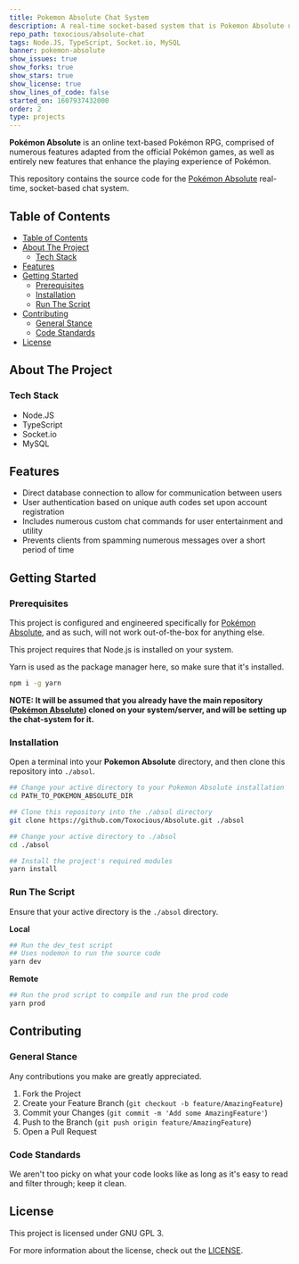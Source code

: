 ```yaml
---
title: Pokemon Absolute Chat System
description: A real-time socket-based system that is Pokemon Absolute uses and relies on for in-game chat communications.
repo_path: toxocious/absolute-chat
tags: Node.JS, TypeScript, Socket.io, MySQL
banner: pokemon-absolute
show_issues: true
show_forks: true
show_stars: true
show_license: true
show_lines_of_code: false
started_on: 1607937432000
order: 2
type: projects
---
```


**Pok&eacute;mon Absolute** is an online text-based Pok&eacute;mon RPG, comprised of numerous features adapted from the official Pok&eacute;mon games, as well as entirely new features that enhance the playing experience of Pok&eacute;mon.

This repository contains the source code for the [Pok&eacute;mon Absolute](https://github.com/Toxocious/Absolute) real-time, socket-based chat system.

## Table of Contents
- [Table of Contents](#table-of-contents)
- [About The Project](#about-the-project)
  - [Tech Stack](#tech-stack)
- [Features](#features)
- [Getting Started](#getting-started)
  - [Prerequisites](#prerequisites)
  - [Installation](#installation)
  - [Run The Script](#run-the-script)
- [Contributing](#contributing)
  - [General Stance](#general-stance)
  - [Code Standards](#code-standards)
- [License](#license)



## About The Project
### Tech Stack
- Node.JS
- TypeScript
- Socket.io
- MySQL



## Features
- Direct database connection to allow for communication between users
- User authentication based on unique auth codes set upon account registration
- Includes numerous custom chat commands for user entertainment and utility
- Prevents clients from spamming numerous messages over a short period of time



## Getting Started
### Prerequisites
This project is configured and engineered specifically for [Pok&eacute;mon Absolute](https://github.com/Toxocious/Absolute), and as such, will not work out-of-the-box for anything else.

This project requires that Node.js is installed on your system.

Yarn is used as the package manager here, so make sure that it's installed.
```bash
npm i -g yarn
```

**NOTE: It will be assumed that you already have the main repository ([Pok&eacute;mon Absolute](https://github.com/Toxocious/Absolute)) cloned on your system/server, and will be setting up the chat-system for it.**

### Installation
Open a terminal into your **Pokemon Absolute** directory, and then clone this repository into ``./absol``.

```bash
## Change your active directory to your Pokemon Absolute installation
cd PATH_TO_POKEMON_ABSOLUTE_DIR

## Clone this repository into the ./absol directory
git clone https://github.com/Toxocious/Absolute.git ./absol

## Change your active directory to ./absol
cd ./absol

## Install the project's required modules
yarn install
```

### Run The Script
Ensure that your active directory is the ``./absol`` directory.

**Local**
```bash
## Run the dev_test script
## Uses nodemon to run the source code
yarn dev
```

**Remote**
```bash
## Run the prod script to compile and run the prod code
yarn prod
```



## Contributing
### General Stance
Any contributions you make are greatly appreciated.

1. Fork the Project
2. Create your Feature Branch (``git checkout -b feature/AmazingFeature``)
3. Commit your Changes (``git commit -m 'Add some AmazingFeature'``)
4. Push to the Branch (``git push origin feature/AmazingFeature``)
5. Open a Pull Request

### Code Standards
We aren't too picky on what your code looks like as long as it's easy to read and filter through; keep it clean.



## License
This project is licensed under GNU GPL 3.

For more information about the license, check out the [LICENSE](LICENSE).
